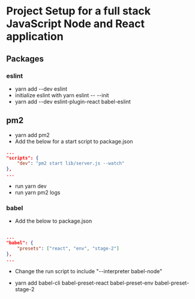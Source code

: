 # Project Setup for a full stack JavaScript Node and React application

## Packages

### eslint
- yarn add --dev eslint
- initialize eslint with yarn eslint -- --init
- yarn add --dev eslint-plugin-react babel-eslint

## pm2
- yarn add pm2
- Add the below for a start script to package.json

```json
...
"scripts": {
    "dev": "pm2 start lib/server.js --watch"
},
...

```

- run yarn dev
- run yarn pm2 logs

### babel
- Add the below to package.json

```json

...
"babel": {
	"presets": ["react", "env", "stage-2"]
},
...

```

- Change the run script to include "--interpreter babel-node"

- yarn add babel-cli babel-preset-react babel-preset-env babel-preset-stage-2